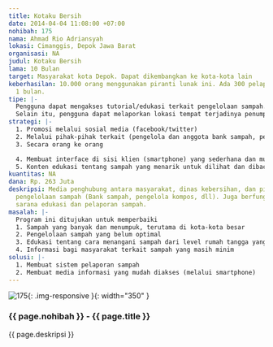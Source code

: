 ```yaml
---
title: Kotaku Bersih
date: 2014-04-04 11:08:00 +07:00
nohibah: 175
nama: Ahmad Rio Adriansyah
lokasi: Cimanggis, Depok Jawa Barat
organisasi: NA
judul: Kotaku Bersih
lama: 10 Bulan
target: Masyarakat kota Depok. Dapat dikembangkan ke kota-kota lain
keberhasilan: 10.000 orang menggunakan piranti lunak ini. Ada 300 pelaporan dalam
  1 bulan.
tipe: |-
  Pengguna dapat mengakses tutorial/edukasi terkait pengelolaan sampah.
  Selain itu, pengguna dapat melaporkan lokasi tempat terjadinya penumpukan sampah dengan cara memfoto sampahnya. Program akan mengirim foto, keterangan, dan lokasi ke server untuk diteruskan dan ditindaklanjuti pihak terkait.
strategi: |-
  1. Promosi melalui sosial media (facebook/twitter)
  2. Melalui pihak-pihak terkait (pengelola dan anggota bank sampah, pengusaha kompos, dll)
  3. Secara orang ke orang

  4. Membuat interface di sisi klien (smartphone) yang sederhana dan mudah digunakan. Untuk pelaporan, pengguna hanya perlu mengambil foto dan mengirim, seterusnya akan dikerjakan oleh server.
  5. Konten edukasi tentang sampah yang menarik untuk dilihat dan dibaca.
kuantitas: NA
dana: Rp. 263 Juta
deskripsi: Media penghubung antara masyarakat, dinas kebersihan, dan pihak-pihak terkait
  pengelolaan sampah (Bank sampah, pengelola kompos, dll). Juga berfungsi sebagai
  sarana edukasi dan pelaporan sampah.
masalah: |-
  Program ini ditujukan untuk memperbaiki
  1. Sampah yang banyak dan menumpuk, terutama di kota-kota besar
  2. Pengelolaan sampah yang belum optimal
  3. Edukasi tentang cara menangani sampah dari level rumah tangga yang masih kurang
  4. Informasi bagi masyarakat terkait sampah yang masih minim
solusi: |-
  1. Membuat sistem pelaporan sampah
  2. Membuat media informasi yang mudah diakses (melalui smartphone)
---
```


![175](/static/img/hibahcms/175.png){: .img-responsive }{: width="350" }

### {{ page.nohibah }} - {{ page.title }}

{{ page.deskripsi }}
